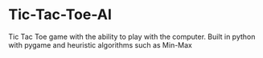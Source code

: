 # Tic-Tac-Toe-AI
Tic Tac Toe game with the ability to play with the computer. Built in python with pygame and heuristic algorithms such as Min-Max
